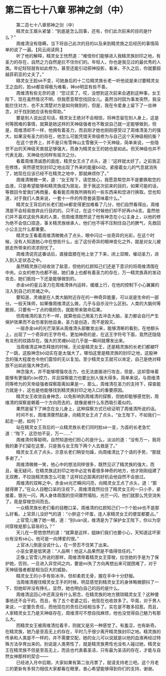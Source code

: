 <h1>第二百七十八章 邪神之剑（中）</h1>
<div id="content">&nbsp&nbsp&nbsp&nbsp&nbsp&nbsp&nbsp&nbsp
 第二百七十八章邪神之剑（中）
 <br/>&nbsp&nbsp&nbsp&nbsp&nbsp&nbsp&nbsp&nbsp
 精灵女王眉头紧皱：“到底是怎么回事，还有，你们此次前来的目的是什么？”
 <br/>&nbsp&nbsp&nbsp&nbsp&nbsp&nbsp&nbsp&nbsp
 周维清没有隐瞒，当下将自己此次的目的以及来到精灵族之后经历的事情简单的说了一遍。【风云阅读网.】
 <br/>&nbsp&nbsp&nbsp&nbsp&nbsp&nbsp&nbsp&nbsp
 听了他的解释，精灵女王恍然道：“难怪你们能够进入我精灵族封印之地，有圣力的存在，自然之力自然是拦不住你们的。年轻人，你也是我见过的最优秀的人类。年纪轻轻就有如此修为，甚至还能引动邪神投影，看来，不久之后，你就要超越菲莉亚的丈夫了。”
 <br/>&nbsp&nbsp&nbsp&nbsp&nbsp&nbsp&nbsp&nbsp
 精灵女王脸sè不变，可她身后的十二位精灵族长老一听他说是来讨要精灵女王之血的，脸sè都变得极为难看，神sè明显有些不善。
 <br/>&nbsp&nbsp&nbsp&nbsp&nbsp&nbsp&nbsp&nbsp
 周维清有些无奈的道：“您过奖了。哎，没想到这次前来会遇到这种事，女王陛下，现在虽然情况不明，但我愿意帮您找回女儿。虽然当时因为事发突然，我没能拦住对方，也不太清楚对方是如何做到的，但是，我在令爱身上留下了一丝神念，对于找到她应该有些帮助。”
 <br/>&nbsp&nbsp&nbsp&nbsp&nbsp&nbsp&nbsp&nbsp
 要是别人说出这句话，精灵女王绝对不会相信，将神念留在别人身上，这是何等困难的事情，就算是她这样的天神级强者也不敢说自己就一定能够做到，但是，周维清却不一样，他拥有着圣力，而且刚才她也刚刚感受过了周维清圣力的强大，如果没有圣力的存在，他怎么可能凭借天帝级修为与自己这个天神级相抗衡？
 <br/>&nbsp&nbsp&nbsp&nbsp&nbsp&nbsp&nbsp&nbsp
 在这个世界上，并不是只有雪神山主雪傲天一个天神级，简单来说，一些隐世不出的天神级天兽就足够强大，而身为精灵女王的她也是如此。但天神级也并不代表无敌，天神级也同样有层次之分。
 <br/>&nbsp&nbsp&nbsp&nbsp&nbsp&nbsp&nbsp&nbsp
 看着周维清诚恳的面庞，精灵女王点了点头，道：“这样就太好了。之前我正在修炼，突然感觉到封印之地出现了外来的能量bō动，紧接着女儿的气息就消失了，她现在应该已经不在精灵之地中，那就麻烦你了。”
 <br/>&nbsp&nbsp&nbsp&nbsp&nbsp&nbsp&nbsp&nbsp
 周维清微微一笑，道：“女王陛下，请您放心，我愿意帮您并不是要换取您的血液，只是希望能够和精灵族成为朋友。至于我这次前来的目的，如果可能的话，等救回令爱我们再商量，看看能否用我所拥有的一些东西来和您进行换取。您也知道，对于我们人类来说，一套十一件的传奇套装意味着什么。”
 <br/>&nbsp&nbsp&nbsp&nbsp&nbsp&nbsp&nbsp&nbsp
 精灵女王背后的长老们脸sè都变得更加难看了几分，他们自然看得出，周维清是不会轻易放弃此行目的的。只不过，在这个时候他们却不好再chā言。虽然他们并不喜欢这些外来的人类，但周维清既然说了他有神念在小公主身上，以他的修为绝不会信口捏造，事关精灵族继承人，他们也不得不压制住自己的脾气，先救回小公主比什么都重要。
 <br/>&nbsp&nbsp&nbsp&nbsp&nbsp&nbsp&nbsp&nbsp
 精灵女王看着周维清微微点了点头，眼中闪过一丝奇异的光彩，在这个时候，没有人知道她心中在想些什么，出了这份奇异的眼神变化之外，就是对女儿被掳走所带来的浓浓担忧了。
 <br/>&nbsp&nbsp&nbsp&nbsp&nbsp&nbsp&nbsp&nbsp
 周维清说完这番话后，直接盘膝在地上坐了下来，闭上双眼，催动圣力，进入到入定状态之中。
 <br/>&nbsp&nbsp&nbsp&nbsp&nbsp&nbsp&nbsp&nbsp
 虽然精灵族已经收敛了敌意，但他的红颜知己们还是下意识的将周维清围在中央。众女的修为也都不弱，她们身上也都有着圣力的存在，万一精灵族真的发动攻击，她们抵挡一下还是能够做到的。
 <br/>&nbsp&nbsp&nbsp&nbsp&nbsp&nbsp&nbsp&nbsp
 赤金sè的星云圣力在周维清体内运转，缓缓上行，在他的控制下小心翼翼的注入到自己的灵魂之中。
 <br/>&nbsp&nbsp&nbsp&nbsp&nbsp&nbsp&nbsp&nbsp
 要知道，灵魂是在人类大脑附近存在的一种奇异能量，可以说是生命的一部分。一般天珠师，如果像周维清这么做，几乎与自杀没什么区别。人类的大脑何等脆弱，只要有一丁点的俄损伤，就能带来致命后果。
 <br/>&nbsp&nbsp&nbsp&nbsp&nbsp&nbsp&nbsp&nbsp
 但周维清的圣力不一样，就算他自己用圣力去冲击大脑，圣力都会自行产生保护效果而不会伤害到他自身。圣力是创造，而不是毁灭。
 <br/>&nbsp&nbsp&nbsp&nbsp&nbsp&nbsp&nbsp&nbsp
 一层赤金sè的光芒渐渐从周维清头部散发出来，能够清晰的看到，在他额头上，出现了一个奇异的王字符号。更加神奇的是，在这王字符号下面，竟然还隐隐有龙形的纹路存在。强大的灵魂bō动几乎是一瞬间就爆发出来。
 <br/>&nbsp&nbsp&nbsp&nbsp&nbsp&nbsp&nbsp&nbsp
 当周维清这神念释放的时候，无论是精灵女王，还是精灵族的长老们都被吓了一跳，这股神念bō动实在是太强大了。哪怕这里是精灵族的封印之地，这股神念的强大程度也令他们震惊的无以复加。至少精灵女王就可以肯定，自己是绝对释放不出如此强大神念的。
 <br/>&nbsp&nbsp&nbsp&nbsp&nbsp&nbsp&nbsp&nbsp
 神念强大，并不能够增强攻击力，也无法直接进行攻击，但是，这却意味着能够有更强的cào控力，并且探察能力也要比别人强大得多。简单来说，与周维清同等修为的天帝级强者探察距离如果是一，那么，周维清在圣力的支持下，探查能力就是十，这也是他能够找到精灵族封印之地入口的重要原因。
 <br/>&nbsp&nbsp&nbsp&nbsp&nbsp&nbsp&nbsp&nbsp
 精灵女王收敛自身神念，以免影响到周维清的探察，但她却能够感觉到，周维清的探察是朝着一个方向而去的，就像是被什么东西吸引着似的。
 <br/>&nbsp&nbsp&nbsp&nbsp&nbsp&nbsp&nbsp&nbsp
 果然是留下了神念在女儿身上，这种探察方式已经证明了周维清所说的话。
 <br/>&nbsp&nbsp&nbsp&nbsp&nbsp&nbsp&nbsp&nbsp
 时间不长，周维清骤然起身，向精灵女王点了点头，“女王陛下，不如我们一起走一趟，如何？”
 <br/>&nbsp&nbsp&nbsp&nbsp&nbsp&nbsp&nbsp&nbsp
 站在精灵女王背后的一众精灵族长老们同时脸sè一变，为首的长老急忙道：“陛下，这恐怕不妥，万一……”
 <br/>&nbsp&nbsp&nbsp&nbsp&nbsp&nbsp&nbsp&nbsp
 周维清何等聪明，自然知道他们担心的是什么，淡淡的道：“没有万一，我将我的妻子们留在这里，只是我与女王陛下两个人去救是了。”
 <br/>&nbsp&nbsp&nbsp&nbsp&nbsp&nbsp&nbsp&nbsp
 精灵女王点了点头，示意长老们稍安勿躁，向周维清比了个请的手势，“那就多谢了。”
 <br/>&nbsp&nbsp&nbsp&nbsp&nbsp&nbsp&nbsp&nbsp
 周维清微微一笑，他心中的想法同样很多，既然见识了精灵族的强大，而且，毫无疑问，在精灵族这封印之地中必定有着很多神奇的地方，他才刚刚组建了无双教，不拉拢精灵族怎么可能？这样拉近距离的好机会他自然不会放过。
 <br/>&nbsp&nbsp&nbsp&nbsp&nbsp&nbsp&nbsp&nbsp
 周维清的双眸之中，赤金sè光芒瞬间闪亮，向精灵女王点了点头，道：“那就得罪了。”在众人目瞪口呆的注视下，周维清竟然拉住了精灵女王的一只小手，紧接着，银光一闪，两人身体周围的空间骤然塌陷，光芒一闪，他们就那么凭空消失了。竟是穿梭空间而去。
 <br/>&nbsp&nbsp&nbsp&nbsp&nbsp&nbsp&nbsp&nbsp
 一众精灵族长老们看的目瞪口呆，周维清的红颜知己们一个个脸sè也不是那么好看。上官菲儿没好气的道：“小胖这个坏蛋，连人家精灵女王的便宜都要占。”
 <br/>&nbsp&nbsp&nbsp&nbsp&nbsp&nbsp&nbsp&nbsp
 上官雪儿撇了她一眼，道：“别luàn说，维清是为了保护女王陛下，你以为空间穿梭是那么容易的么？”
 <br/>&nbsp&nbsp&nbsp&nbsp&nbsp&nbsp&nbsp&nbsp
 天儿在一旁悠悠然的道：“就算是这样，姐妹们我们也要小心，天知道这坏家伙有没有sè心，他可是一向博爱的很。”
 <br/>&nbsp&nbsp&nbsp&nbsp&nbsp&nbsp&nbsp&nbsp
 上官冰儿倒是没说什么，在一旁忍不住笑了出来。
 <br/>&nbsp&nbsp&nbsp&nbsp&nbsp&nbsp&nbsp&nbsp
 小巫女更是低笑道：“人品啊！他这人品果然是不值得信任的。”
 <br/>&nbsp&nbsp&nbsp&nbsp&nbsp&nbsp&nbsp&nbsp
 正像上官雪儿所说的那样，周维清带着精灵女王穿梭，拉住她的手是为了保护她，否则，一旦进入异空间之内，要是mí失了方向再想出来可就困难了，对于天神级强者都是相当巨大的威胁。
 <br/>&nbsp&nbsp&nbsp&nbsp&nbsp&nbsp&nbsp&nbsp
 精灵女王的小手有些冰冷，但却柔若无骨，握在手中十分舒服。
 <br/>&nbsp&nbsp&nbsp&nbsp&nbsp&nbsp&nbsp&nbsp
 当周维清握住精灵女王手的时候，明显感觉到精灵女王的身体略微颤抖了一下，但她却并没有挣扎，显然，她也明白自己的目的是什么。
 <br/>&nbsp&nbsp&nbsp&nbsp&nbsp&nbsp&nbsp&nbsp
 周维清这回心中还真没有什么邪念，在精灵族的地方猥琐精灵女王？这种傻事他还不会干的。而且，有了五个老婆之后，他现在也收敛多了。毕竟，对于男人来说，一定要负责任，而他现在的责任已经相当多了。实在是不敢多招惹。而且，人家精灵女王乃是天神级存在，周维清可不想自找麻烦，他也没觉得自己魅力有那么大。
 <br/>&nbsp&nbsp&nbsp&nbsp&nbsp&nbsp&nbsp&nbsp
 而精灵女王被周维清拉着手，则就又是另一种感觉了。有羞涩，也有新奇。在精灵族，她乃是至高无上的存在，平时几乎很少离开精灵族封印之地。精灵族的传承和人类是不一样的，并不需要交配，她的女儿可以说就是以他的血液再经过特殊方法孕育出来的。别说是人类男性了，就是精灵族男性也没有人碰过她，精灵女王在精灵族不但是至高无上，而且也代表着圣洁，只有最为圣洁的存在，才能与自然女神那样的契合——
 <br/>&nbsp&nbsp&nbsp&nbsp&nbsp&nbsp&nbsp&nbsp
 已经进入月中后期，大家如果有第二张月票了，就请支持老三吧。这个月老三的更新有多努力相信大家都看在眼里，衷心希望能够得到你们的支持，谢谢。
 <br/>&nbsp&nbsp&nbsp&nbsp&nbsp&nbsp&nbsp&nbsp
 <br/>&nbsp&nbsp&nbsp&nbsp&nbsp&nbsp&nbsp&nbsp
</div>
